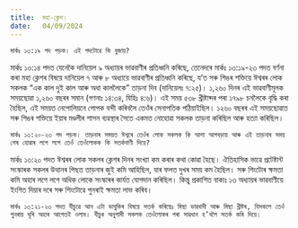 ```yaml
---
title:  মহা-ক্লেশ।
date:   04/09/2024
---
```


`মাৰ্কঃ ১৩:১৯ পদ পড়ক। এই পদটোৱে কি বুজায়?`

মাৰ্কঃ ১৩:১৪ পদত যেনেকৈ দানিয়েল ৯ অধ্যায়ৰ ভাৱবাণীৰ প্ৰতিধ্বনি কৰিছে, তেনেদৰে মাৰ্কঃ ১৩:১৯-২৩ পদত বৰ্ণনা কৰা মহা ক্লেশৰ বিষয়ে দানিয়েল ৭ আৰু ৮ অধ্যায়ে ভাৱবাণীৰ প্ৰতিধ্বনি কৰিছে, য’ত সৰু শিঙৰ শক্তিয়ে ঈশ্বৰৰ লোক সকলক “এক কাল দুই কাল আৰু অধা কাললৈকে” তাড়না দিব (দানিয়েলঃ ৭:২৫)। ১,২৬০ দিনৰ এই ভাৱবাণীমূলক সময়ছোৱা ১,২৬০ বছৰৰ সমান (গণনাঃ ১৪:৩৪, যিহিঃ ৪:৬)। এই সময় ৫৩৮ খ্ৰীষ্টাব্দৰ পৰা ১৭৯৮ চনলৈকে বৃদ্ধি কৰা হৈছিল, এই সময়ত নেপোলিয়নে পোপক বন্দী কৰিবলৈ তেওঁৰ সেনাপতিক পঠিয়াইছিল। ১২৬০ বছৰৰ এই সময়ছোৱাত সৰু শিঙৰ শক্তিয়ে ইয়াৰ মণ্ডলীৰ শাসন ব্যৱস্থাৰ সৈতে একমত নোহোৱা সকলক তাড়না কৰিছিল আৰু হত্যা কৰিছিল।

`মাৰ্কঃ ১৩:২০-২৩ পদ পড়ক। তাড়নাৰ সময়ত ঈশ্বৰে তেওঁৰ লোক সকলক কি আশা আগবড়ায় আৰু এই তাড়নাৰ সময় শেষ হোৱাৰ লগে লগে তেওঁ তেওঁলোকক কি সতৰ্কবাণী দিয়ে?`

মাৰ্কঃ ১৩:২০ পদত ঈশ্বৰৰ লোক সকলৰ ক্লেশৰ দিনৰ সংখ্যা কম কৰাৰ কথা কোৱা হৈছে। ঐতিহাসিক ভাৱে প্ৰটেষ্টান্ট সংস্কাৰক সকলৰ উত্থানৰ পিছত তাড়নাৰ জুই কমি আহিছিল, যাৰ ফলত দুখৰ সময় কম হৈছিল। সৰু শিংটোৰ ক্ষমতা কমি অহাৰ লগে লগে অধিক লোকে সংস্কাৰৰ কাৰ্যত যোগদান কৰিছিল। কিন্তু প্ৰকাশিত বাক্যঃ ১৩ অধ্যায়ৰ ভাৱবাণীয়ে ইংগিত দিয়াৰ দৰে সৰু শিংটোৱে পুনৰাই ক্ষমতা লাভ কৰিব।

`মাৰ্কঃ ১৩:২১-২৩ পদত যীচুৱে আন এটা ভাবুকিৰ বিষয়ে সতৰ্ক কৰিছেঃ মিছা ভাৱবাদী আৰু মিছা খ্ৰীষ্টৰ, যিসকলে তেওঁ পুনৰায় ঘূৰি অহাৰ আগেতই ওলাব। যীচুৰ অনুগামী সকলক তেওঁলোকৰ পৰা সাৱধান হ’বলৈ সতৰ্ক কৰি দিয়ে।`